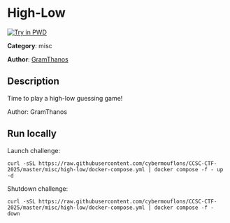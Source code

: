 # High-Low

[![Try in PWD](https://raw.githubusercontent.com/play-with-docker/stacks/master/assets/images/button.png)](https://labs.play-with-docker.com/?stack=https://raw.githubusercontent.com/cybermouflons/CCSC-CTF-2025/master/misc/high-low/docker-compose.yml)


**Category**: misc

**Author**: [GramThanos](https://github.com/GramThanos)

## Description

Time to play a high-low guessing game!


Author: GramThanos


## Run locally

Launch challenge:
```
curl -sSL https://raw.githubusercontent.com/cybermouflons/CCSC-CTF-2025/master/misc/high-low/docker-compose.yml | docker compose -f - up -d
```

Shutdown challenge:
```
curl -sSL https://raw.githubusercontent.com/cybermouflons/CCSC-CTF-2025/master/misc/high-low/docker-compose.yml | docker compose -f - down
```
